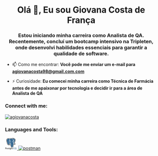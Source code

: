 <h1 align="center">Olá 👋, Eu sou Giovana Costa de França</h1>
<h3 align="center">Estou iniciando minha carreira como Analista de QA. Recentemente, concluí um bootcamp intensivo na Tripleten, onde desenvolvi habilidades essenciais para garantir a qualidade de software.</h3>

- 📫 Como me encontrar:  **Você pode me enviar um e-mail para agiovanacosta98@gmail.com.com**

- ⚡ Curiosidade:  **Eu comecei minha carreira como Técnica de Farmácia antes de me apaixonar por tecnologia e decidir ir para a área de Analista de QA**

<h3 align="left">Connect with me:</h3>
<p align="left">
<a href="https://linkedin.com/in/agiovanacosta" target="blank"><img align="center" src="https://raw.githubusercontent.com/rahuldkjain/github-profile-readme-generator/master/src/images/icons/Social/linked-in-alt.svg" alt="agiovanacosta" height="30" width="40" /></a>
</p>

<h3 align="left">Languages and Tools:</h3>
<p align="left"> <a href="https://www.postgresql.org" target="_blank" rel="noreferrer"> <img src="https://raw.githubusercontent.com/devicons/devicon/master/icons/postgresql/postgresql-original-wordmark.svg" alt="postgresql" width="40" height="40"/> </a> <a href="https://postman.com" target="_blank" rel="noreferrer"> <img src="https://www.vectorlogo.zone/logos/getpostman/getpostman-icon.svg" alt="postman" width="40" height="40"/> </a> </p>
